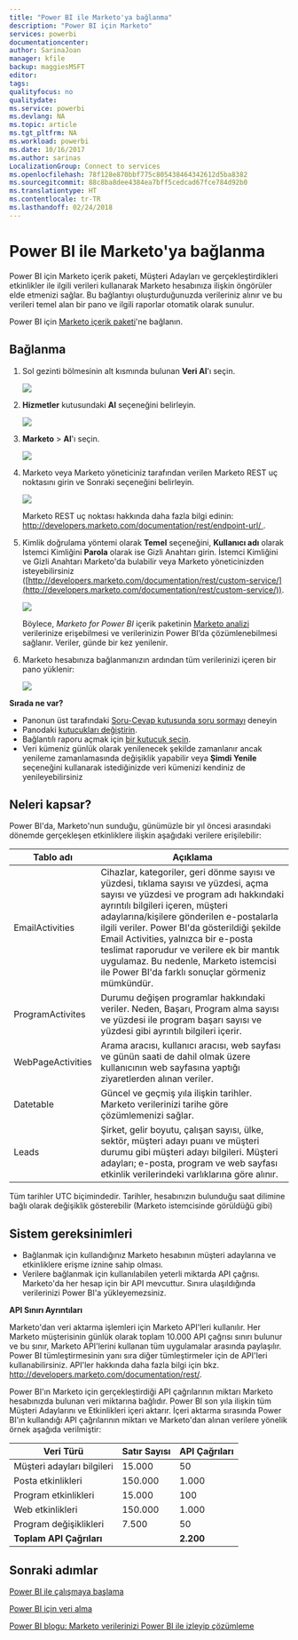 ```yaml
---
title: "Power BI ile Marketo'ya bağlanma"
description: "Power BI için Marketo"
services: powerbi
documentationcenter: 
author: SarinaJoan
manager: kfile
backup: maggiesMSFT
editor: 
tags: 
qualityfocus: no
qualitydate: 
ms.service: powerbi
ms.devlang: NA
ms.topic: article
ms.tgt_pltfrm: NA
ms.workload: powerbi
ms.date: 10/16/2017
ms.author: sarinas
LocalizationGroup: Connect to services
ms.openlocfilehash: 78f128e870bbf775c805438464342612d5ba8382
ms.sourcegitcommit: 88c8ba8dee4384ea7bff5cedcad67fce784d92b0
ms.translationtype: HT
ms.contentlocale: tr-TR
ms.lasthandoff: 02/24/2018
---
```

# <a name="connect-to-marketo-with-power-bi"></a>Power BI ile Marketo'ya bağlanma
Power BI için Marketo içerik paketi, Müşteri Adayları ve gerçekleştirdikleri etkinlikler ile ilgili verileri kullanarak Marketo hesabınıza ilişkin öngörüler elde etmenizi sağlar. Bu bağlantıyı oluşturduğunuzda verileriniz alınır ve bu verileri temel alan bir pano ve ilgili raporlar otomatik olarak sunulur.

Power BI için [Marketo içerik paketi](https://app.powerbi.com/getdata/services/marketo)'ne bağlanın.

## <a name="how-to-connect"></a>Bağlanma
1. Sol gezinti bölmesinin alt kısmında bulunan **Veri Al**'ı seçin.
   
   ![](media/service-connect-to-marketo/pbi_getdata.png)
2. **Hizmetler** kutusundaki **Al** seçeneğini belirleyin.
   
   ![](media/service-connect-to-marketo/pbi_getservices.png) 
3. **Marketo** \> **Al**'ı seçin.
   
   ![](media/service-connect-to-marketo/marketo.png)
4. Marketo veya Marketo yöneticiniz tarafından verilen Marketo REST uç noktasını girin ve Sonraki seçeneğini belirleyin.
   
   ![](media/service-connect-to-marketo/pbi_marketoconnect.png)
   
   Marketo REST uç noktası hakkında daha fazla bilgi edinin: [http://developers.marketo.com/documentation/rest/endpoint-url/ ](http://developers.marketo.com/documentation/rest/endpoint-url/).
5. Kimlik doğrulama yöntemi olarak **Temel** seçeneğini, **Kullanıcı adı** olarak İstemci Kimliğini **Parola** olarak ise Gizli Anahtarı girin. İstemci Kimliğini ve Gizli Anahtarı Marketo'da bulabilir veya Marketo yöneticinizden isteyebilirsiniz ([http://developers.marketo.com/documentation/rest/custom-service/](http://developers.marketo.com/documentation/rest/custom-service/)). 
   
   ![](media/service-connect-to-marketo/pbi_marketosignin.png)
   
   Böylece, *Marketo for Power BI* içerik paketinin [Marketo analizi](https://powerbi.microsoft.com/integrations/marketo) verilerinize erişebilmesi ve verilerinizin Power BI’da çözümlenebilmesi sağlanır. Veriler, günde bir kez yenilenir.
6. Marketo hesabınıza bağlanmanızın ardından tüm verilerinizi içeren bir pano yüklenir:
   
   ![](media/service-connect-to-marketo/pbi_marketodash.png)

**Sırada ne var?**

* Panonun üst tarafındaki [Soru-Cevap kutusunda soru sormayı](power-bi-q-and-a.md) deneyin
* Panodaki [kutucukları değiştirin](service-dashboard-edit-tile.md).
* Bağlantılı raporu açmak için [bir kutucuk seçin](service-dashboard-tiles.md).
* Veri kümeniz günlük olarak yenilenecek şekilde zamanlanır ancak yenileme zamanlamasında değişiklik yapabilir veya **Şimdi Yenile** seçeneğini kullanarak istediğinizde veri kümenizi kendiniz de yenileyebilirsiniz

## <a name="whats-included"></a>Neleri kapsar?
Power BI'da, Marketo'nun sunduğu, günümüzle bir yıl öncesi arasındaki dönemde gerçekleşen etkinliklere ilişkin aşağıdaki verilere erişilebilir:

| Tablo adı | Açıklama |
| --- | --- |
| EmailActivities |Cihazlar, kategoriler, geri dönme sayısı ve yüzdesi, tıklama sayısı ve yüzdesi, açma sayısı ve yüzdesi ve program adı hakkındaki ayrıntılı bilgileri içeren, müşteri adaylarına/kişilere gönderilen e-postalarla ilgili veriler. Power BI'da gösterildiği şekilde Email Activities, yalnızca bir e-posta teslimat raporudur ve verilere ek bir mantık uygulamaz. Bu nedenle, Marketo istemcisi ile Power BI'da farklı sonuçlar görmeniz mümkündür. |
| ProgramActivites |Durumu değişen programlar hakkındaki veriler. Neden, Başarı, Program alma sayısı ve yüzdesi ile program başarı sayısı ve yüzdesi gibi ayrıntılı bilgileri içerir. |
| WebPageActivities |Arama aracısı, kullanıcı aracısı, web sayfası ve günün saati de dahil olmak üzere kullanıcının web sayfasına yaptığı ziyaretlerden alınan veriler. |
| Datetable |Güncel ve geçmiş yıla ilişkin tarihler.  Marketo verilerinizi tarihe göre çözümlemenizi sağlar. |
| Leads |Şirket, gelir boyutu, çalışan sayısı, ülke, sektör, müşteri adayı puanı ve müşteri durumu gibi müşteri adayı bilgileri. Müşteri adayları; e-posta, program ve web sayfası etkinlik verilerindeki varlıklarına göre alınır. |

Tüm tarihler UTC biçimindedir. Tarihler, hesabınızın bulunduğu saat dilimine bağlı olarak değişiklik gösterebilir (Marketo istemcisinde görüldüğü gibi)

## <a name="system-requirements"></a>Sistem gereksinimleri
* Bağlanmak için kullandığınız Marketo hesabının müşteri adaylarına ve etkinliklere erişme iznine sahip olması.
* Verilere bağlanmak için kullanılabilen yeterli miktarda API çağrısı.  Marketo'da her hesap için bir API mevcuttur.  Sınıra ulaşıldığında verilerinizi Power BI'a yükleyemezsiniz. 

**API Sınırı Ayrıntıları**

Marketo'dan veri aktarma işlemleri için Marketo API'leri kullanılır. Her Marketo müşterisinin günlük olarak toplam 10.000 API çağrısı sınırı bulunur ve bu sınır, Marketo API'lerini kullanan tüm uygulamalar arasında paylaşılır. Power BI tümleştirmesinin yanı sıra diğer tümleştirmeler için de API'leri kullanabilirsiniz. API'ler hakkında daha fazla bilgi için bkz. <http://developers.marketo.com/documentation/rest/>.

Power BI'ın Marketo için gerçekleştirdiği API çağrılarının miktarı Marketo hesabınızda bulunan veri miktarına bağlıdır. Power BI son yıla ilişkin tüm Müşteri Adaylarını ve Etkinlikleri içeri aktarır. İçeri aktarma sırasında Power BI'ın kullandığı API çağrılarının miktarı ve Marketo'dan alınan verilere yönelik örnek aşağıda verilmiştir:  

| Veri Türü | Satır Sayısı | API Çağrıları |
| --- | --- | --- |
| Müşteri adayları bilgileri |15.000 |50 |
| Posta etkinlikleri |150.000 |1.000 |
| Program etkinlikleri |15.000 |100 |
| Web etkinlikleri |150.000 |1.000 |
| Program değişiklikleri |7.500 |50 |
| **Toplam API Çağrıları** | |**2.200** |

## <a name="next-steps"></a>Sonraki adımlar
[Power BI ile çalışmaya başlama](service-get-started.md)

[Power BI için veri alma](service-get-data.md)

[Power BI blogu: Marketo verilerinizi Power BI ile izleyip çözümleme](http://blogs.msdn.com/b/powerbi/archive/2015/03/19/monitor-and-analyze-your-marketo-data-with-power-bi.aspx)

